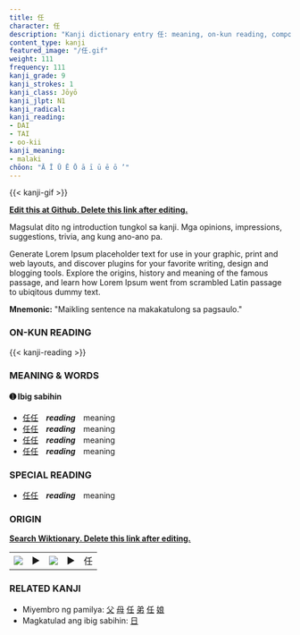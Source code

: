 ```yaml
---
title: 任
character: 任
description: "Kanji dictionary entry 任: meaning, on-kun reading, compounds, origin, related kanji"
content_type: kanji
featured_image: "/任.gif"
weight: 111
frequency: 111
kanji_grade: 9
kanji_strokes: 1
kanji_class: Jōyō
kanji_jlpt: N1
kanji_radical: 
kanji_reading: 
- DAI
- TAI
- oo-kii
kanji_meaning:
- malaki
chōon: "Ā Ī Ū Ē Ō ā ī ū ē ō ’"
---
```

[//]: # (Don't edit the line below. Kanji animated GIF code is automatically generated.)
{{< kanji-gif >}}

[//]: # (Edit below this line.)

**[Edit this at Github. Delete this link after editing.](https://github.com/tim0g/tim/tree/main/content/kanji/任/index.md)**

Magsulat dito ng introduction tungkol sa kanji. Mga opinions, impressions, suggestions, trivia, ang kung ano-ano pa.

Generate Lorem Ipsum placeholder text for use in your graphic, print and web layouts, and discover plugins for your favorite writing, design and blogging tools. Explore the origins, history and meaning of the famous passage, and learn how Lorem Ipsum went from scrambled Latin passage to ubiqitous dummy text.
 
**Mnemonic:** "Maikling sentence na makakatulong sa pagsaulo."

### ON-KUN READING

[//]: # (Don't edit the line below. ON-KUN READING code is automatically generated.)
{{< kanji-reading >}}

### MEANING & WORDS

#### ➊ **Ibig sabihin**
  - [任](../任)[任](../任)　***reading***　meaning
  - [任](../任)[任](../任)　***reading***　meaning
  - [任](../任)[任](../任)　***reading***　meaning
  - [任](../任)[任](../任)　***reading***　meaning

### SPECIAL READING
  - [任](../任)[任](../任)　***reading***　meaning

### ORIGIN

**[Search Wiktionary. Delete this link after editing.](https://wiktionary.org/wiki/任)**
<table class="kanji-table"><tr><td>
<img src="60px-任-bronze.svg.png">
</td><td>▶</td><td>
<img src="60px-任-oracle.svg.png">
</td><td>▶</td>
<td class="kanji-origin">任</td>
</tr></table>

### RELATED KANJI
- Miyembro ng pamilya: [父](../父) [母](../母) [任](../任) [弟](../弟) [任](../任) [娘](../娘)
- Magkatulad ang ibig sabihin: [日](../日)
